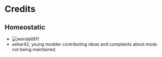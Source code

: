 # Credits

## Homeostatic
 - ![wendall911](https://github.com/wendall911/)
 - ashar42, young modder contributing ideas and complaints about mods not being maintained.
